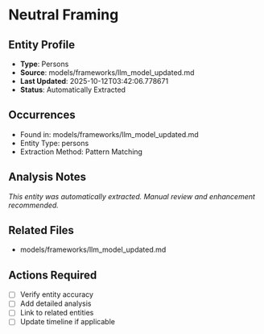 # Neutral Framing

## Entity Profile
- **Type**: Persons
- **Source**: models/frameworks/llm_model_updated.md
- **Last Updated**: 2025-10-12T03:42:06.778671
- **Status**: Automatically Extracted

## Occurrences
- Found in: models/frameworks/llm_model_updated.md
- Entity Type: persons
- Extraction Method: Pattern Matching

## Analysis Notes
*This entity was automatically extracted. Manual review and enhancement recommended.*

## Related Files
- models/frameworks/llm_model_updated.md

## Actions Required
- [ ] Verify entity accuracy
- [ ] Add detailed analysis
- [ ] Link to related entities
- [ ] Update timeline if applicable
